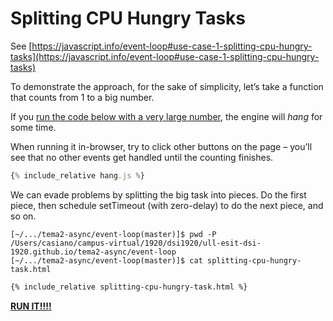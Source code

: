 # Splitting CPU Hungry Tasks


See [https://javascript.info/event-loop#use-case-1-splitting-cpu-hungry-tasks](https://javascript.info/event-loop#use-case-1-splitting-cpu-hungry-tasks)

To demonstrate the approach, for the sake of simplicity, let’s take a function that counts from 1 to a big number.

If you [run the code below with a very large number](https://plnkr.co/edit/pq6j9xQ0GYKSQXSs?p=options), the engine will *hang* for some time.

When running it in-browser,  try to click other buttons on the page – you’ll see that no other events get handled until the counting finishes.

```js
{% include_relative hang.js %}
```


We can evade problems by splitting the big task into pieces. Do the first piece, then schedule setTimeout (with zero-delay) to do the next piece, and so on.


```
[~/.../tema2-async/event-loop(master)]$ pwd -P
/Users/casiano/campus-virtual/1920/dsi1920/ull-esit-dsi-1920.github.io/tema2-async/event-loop
[~/.../tema2-async/event-loop(master)]$ cat splitting-cpu-hungry-task.html
```

```html
{% include_relative splitting-cpu-hungry-task.html %}
```

**[RUN IT!!!!](splitting-cpu-hungry-task.html)**

